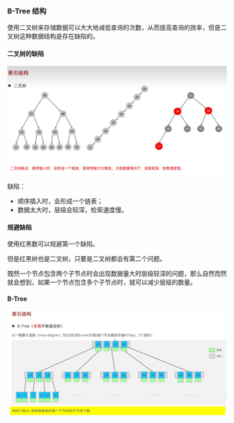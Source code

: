 ### B-Tree 结构
使用二叉树来存储数据可以大大地减低查询的次数，从而提高查询的效率，但是二叉树这种数据结构是存在缺陷的。
#### 二叉树的缺陷
![](./imgs/bTree-stru.png)

缺陷：
- 顺序插入时，会形成一个链表；
- 数据太大时，层级会较深，检索速度慢。

#### 规避缺陷
使用红黑数可以规避第一个缺陷。

但是红黑树也是二叉树，只要是二叉树都会有第二个问题。

既然一个节点包含两个子节点时会出现数据量大时层级较深的问题，那么自然而然就会想到，如果一个节点包含多个子节点时，就可以减少层级的数量。


#### B-Tree
![](./imgs/b-tree-info.png)

